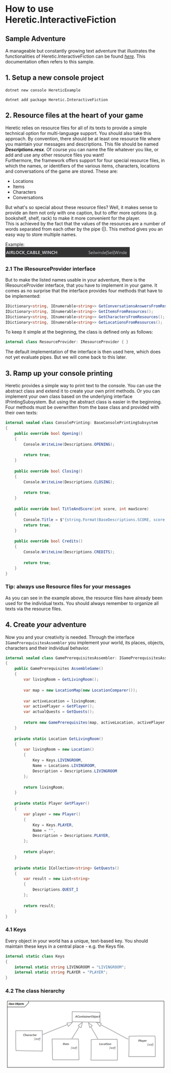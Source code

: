 # How to use Heretic.InteractiveFiction

## Sample Adventure
A manageable but constantly growing text adventure that illustrates the functionalities of Heretic.InteractiveFiction can be found [_here_](https://github.com/biegomar/Heretic.InteractiveFiction/tree/main/samples/Heretic.InteractiveFiction.LogCabin). This documentation often refers to this sample.

## 1. Setup a new console project

```shell
dotnet new console HereticExample
```

```shell
dotnet add package Heretic.InteractiveFiction
```

## 2. Resource files at the heart of your game
Heretic relies on resource files for all of its texts to provide a simple technical option for multi-language support. You should also take this approach. By convention, there should be at least one resource file where you maintain your messages and descriptions. This file should be named _**Descriptions.resx**_. Of course you can name the file whatever you like, or add and use any other resource files you want!  
Furthermore, the framework offers support for four special resource files, in which the names, or identifiers of the various items, characters, locations and conversations of the game are stored. These are:
* Locations
* Items
* Characters
* Conversations

But what's so special about these resource files? Well, it makes sense to provide an item not only with one caption, but to offer more options (e.g. bookshelf, shelf, rack) to make it more convenient for the player.  
This is achieved by the fact that the values of the resources are a number of words separated from each other by the pipe (|). This method gives you an easy way to store multiple names.  

Example:  
![Resource file example](assets/LocalizationManager.png "Resource file example")

### 2.1 The IResourceProvider interface
But to make the listed names usable in your adventure, there is the IResourceProvider interface, that you have to implement in your game. It comes as no surprise that the interface provides four methods that have to be implemented:

```csharp
IDictionary<string, IEnumerable<string>> GetConversationsAnswersFromResources();
IDictionary<string, IEnumerable<string>> GetItemsFromResources();
IDictionary<string, IEnumerable<string>> GetCharactersFromResources();
IDictionary<string, IEnumerable<string>> GetLocationsFromResources();
```
To keep it simple at the beginning, the class is defined only as follows:
```csharp
internal class ResourceProvider: IResourceProvider { }
```
The default implementation of the interface is then used here, which does not yet evaluate pipes. But we will come back to this later.

## 3. Ramp up your console printing
Heretic provides a simple way to print text to the console. You can use the abstract class and extend it to create your own print methods. Or you can implement your own class based on the underlying interface IPrintingSubsystem. But using the abstract class is easier in the beginning.  
Four methods must be overwritten from the base class and provided with their own texts:

```csharp
internal sealed class ConsolePrinting: BaseConsolePrintingSubsystem
{
    public override bool Opening()
    {
        Console.WriteLine(Descriptions.OPENING);

        return true;
    }

    public override bool Closing()
    {
        Console.WriteLine(Descriptions.CLOSING);
        
        return true;
    }

    public override bool TitleAndScore(int score, int maxScore)
    {
        Console.Title = $"{string.Format(BaseDescriptions.SCORE, score, maxScore)}";
        return true;
    }

    public override bool Credits()
    {
        Console.WriteLine(Descriptions.CREDITS);
        
        return true;
    }
}
```
### Tip: always use Resource files for your messages

As you can see in the example above, the resource files have already been used for the individual texts. You should always remember to organize all texts via the resource files.

## 4. Create _your_ adventure
Now you and your creativity is needed. Through the interface ```IGamePrerequisitesAssembler``` you implement your world, its places, objects, characters and their individual behavior.

```csharp
internal sealed class GamePrerequisitesAssembler: IGamePrerequisitesAssembler
{
    public GamePrerequisites AssembleGame()
    {
        var livingRoom = GetLivingRoom();
        
        var map = new LocationMap(new LocationComparer());

        var activeLocation = livingRoom;
        var activePlayer = GetPlayer();
        var actualQuests = GetQuests();
        
        return new GamePrerequisites(map, activeLocation, activePlayer, null, actualQuests);
    }

    private static Location GetLivingRoom()
    {
        var livingRoom = new Location()
        {
            Key = Keys.LIVINGROOM,
            Name = Locations.LIVINGROOM,
            Description = Descriptions.LIVINGROOM
        };

        return livingRoom;
    }

    private static Player GetPlayer()
    {
        var player = new Player()
        {
            Key = Keys.PLAYER,
            Name = "",
            Description = Descriptions.PLAYER,
        };

        return player;
    }
    
    private static ICollection<string> GetQuests()
    {
        var result = new List<string>
        {
            Descriptions.QUEST_I
        };

        return result;
    }
}
```

### 4.1 Keys
Every object in your world has a unique, text-based key. You should maintain these keys in a central place - e.g. the Keys file.

```csharp
internal static class Keys
{
    internal static string LIVINGROOM = "LIVINGROOM";
    internal static string PLAYER = "PLAYER";
}
```

### 4.2 The class hierarchy

![Objects](assets/Objects.png)